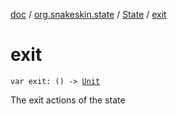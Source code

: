 [doc](../../index.md) / [org.snakeskin.state](../index.md) / [State](index.md) / [exit](./exit.md)

# exit

`var exit: () -> `[`Unit`](https://kotlinlang.org/api/latest/jvm/stdlib/kotlin/-unit/index.html)

The exit actions of the state

